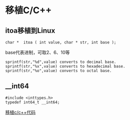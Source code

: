 # 移植C/C++

## itoa移植到Linux

```
char *  itoa ( int value, char * str, int base );
```
base代表进制，可取2、6、10等

```
sprintf(str,"%d",value) converts to decimal base.
sprintf(str,"%x",value) converts to hexadecimal base.
sprintf(str,"%o",value) converts to octal base.
```

## __int64

```
#include <inttypes.h>
typedef int64_t __int64;
```

[移植c/c++代码](https://www.ibm.com/developerworks/cn/aix/library/au-porting/index.html)
